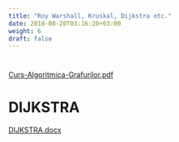 ```yaml
---
title: "Roy Warshall, Kruskal, Dijkstra etc."
date: 2018-08-20T03:16:20+03:00
weight: 6
draft: false
---
```


<html>
  <body>
    <div class="wiki" id="content_view" style="display: block;">
<h3 id="toc0"> </h3>
 <br />
<a href="/files/Curs-Algoritmica-Grafurilor.pdf">Curs-Algoritmica-Grafurilor.pdf</a><br />
<h1 id="toc1"><a name="DIJKSTRA"></a>DIJKSTRA</h1>
 <a href="/files/DIJKSTRA.docx">DIJKSTRA.docx</a>
    </div>
  </body>
</html>